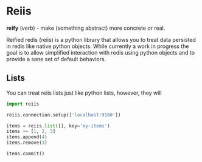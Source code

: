 Reiis
======

**reify** (_verb_) - make (something abstract) more concrete or real.

Reified redis (reiis) is a python library that allows you to treat data 
persisted in redis like native python objects. While currently a work in
progress the goal is to allow simplified interaction with redis using python
objects and to provide a sane set of default behaviors.

## Lists

You can treat reiis lists just like python lists, however, they will

```python
import reiis

reiis.connection.setup(['localhost:9160'])

items = reiis.list([], key='my-items')
items += [1, 2, 3]
items.append(4)
items.remove(3)

items.commit()

```

